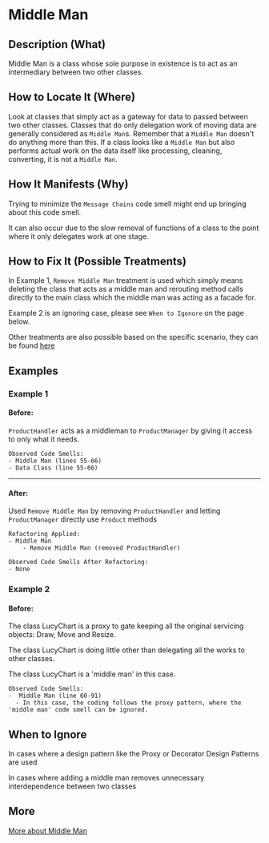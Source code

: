 # Middle Man

## Description (What)

Middle Man is a class whose sole purpose in existence is to act as an intermediary between two other classes.

## How to Locate It (Where)

Look at classes that simply act as a gateway for data to passed between two other classes. Classes that do only delegation work of moving data are generally considered as `Middle Man`s. Remember that a `Middle Man` doesn't do anything more than this. If a class looks like a `Middle Man` but also performs actual work on the data itself like processing, cleaning, converting, it is not a `Middle Man`.

## How It Manifests (Why)

Trying to minimize the `Message Chains` code smell might end up bringing about this code smell.

It can also occur due to the slow removal of functions of a class to the point where it only delegates work at one stage.

## How to Fix It (Possible Treatments)

In Example 1, `Remove Middle Man` treatment is used which simply means deleting the class that acts as a middle man and rerouting method calls directly to the main class which the middle man was acting as a facade for.

Example 2 is an ignoring case, please see `When to Igonore` on the page below. 

Other treatments are also possible based on the specific scenario, they can be found [here](https://refactoring.guru/smells/middle-man#:~:text=Treatment)

## Examples

### Example 1

#### Before:

`ProductHandler` acts as a middleman to `ProductManager` by giving it access to only what it needs.

```
Observed Code Smells:
- Middle Man (lines 55-66)
- Data Class (line 55-66)
```

---

#### After:

Used `Remove Middle Man` by removing `ProductHandler` and letting `ProductManager` directly use `Product` methods

```
Refactoring Applied:
- Middle Man
    - Remove Middle Man (removed ProductHandler)
```

```
Observed Code Smells After Refactoring:
- None
```

### Example 2

#### Before:

The class LucyChart is a proxy to gate keeping all the original servicing objects: Draw, Move and Resize.

The class LucyChart is doing little other than delegating all the works to other classes.

The class LucyChart is a 'middle man' in this case.

```
Observed Code Smells:
-  Middle Man (line 60-91)
  - In this case, the coding follows the proxy pattern, where the 'middle man' code smell can be ignored.
```

## When to Ignore

In cases where a design pattern like the Proxy or Decorator Design Patterns are used

In cases where adding a middle man removes unnecessary interdependence between two classes

## More

[More about Middle Man](https://refactoring.guru/smells/middle-man)
